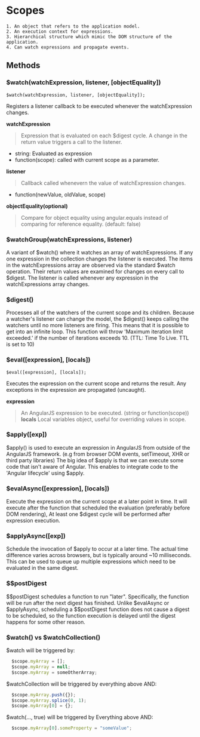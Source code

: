 # Scopes

	1. An object that refers to the application model.
	2. An execution context for expressions.
	3. Hierarchical structure which mimic the DOM structure of the application.
	4. Can watch expressions and propagate events.

## Methods

### $watch(watchExpression, listener, [objectEquality])

```
$watch(watchExpression, listener, [objectEquality]);
```

Registers a listener callback to be executed whenever the watchExpression changes.

**watchExpression**
>Expression that is evaluated on each $digest cycle. A change in the return value triggers a call to the listener.
* string: Evaluated as expression
* function(scope): called with current scope as a parameter.

**listener**
>Callback called whenevern the value of watchExpression changes.
* function(newValue, oldValue, scope)

**objectEquality(optional)**
>Compare for object equality using angular.equals instead of comparing for reference equality. (default: false)

### $watchGroup(watchExpressions, listener)

A variant of $watch() where it watches an array of watchExpressions. If any one expression in the collection changes the listener is executed. The items in the watchExpressions array are observed via the standard $watch operation. Their return values are examined for changes on every call to $digest. The listener is called whenever any expression in the watchExpressions array changes.

### $digest()

Processes all of the watchers of the current scope and its children. Because a watcher's listener can change the model, the $digest() keeps calling the watchers until no more listeners are firing. This means that it is possible to get into an infinite loop. This function will throw 'Maximum iteration limit exceeded.' if the number of iterations exceeds 10. (TTL: Time To Live. TTL is set to 10)

### $eval([expression], [locals])

```
$eval([expression], [locals]);
```

Executes the expression on the current scope and returns the result. Any exceptions in the expression are propagated (uncaught).

**expression**
>An AngularJS expression to be executed. (string or function(scope))
**locals**
>Local variables object, useful for overriding values in scope.

### $apply([exp])

$apply() is used to execute an expression in AngularJS from outside of the AngularJS framework. (e.g from browser DOM events, setTimeout, XHR or third party libraries)
The big idea of $apply is that we can execute some code that isn't aware of Angular. This enables to integrate code to the 'Angular lifecycle' using $apply.

### $evalAsync([expression], [locals])

Execute the expression on the current scope at a later point in time. It will execute after the function that scheduled the evaluation (preferably before DOM rendering), At least one $digest cycle will be performed after expression execution.

### $applyAsync([exp])

Schedule the invocation of $apply to occur at a later time. The actual time difference varies across browsers, but is typically around ~10 milliseconds. This can be used to queue up multiple expressions which need to be evaluated in the same digest.

### $$postDigest

$$postDigest schedules a function to run "later". Specifically, the function will be run after the next digest has finished. Unlike $evalAsync or $applyAsync, scheduling a $$postDigest function does not cause a digest to be scheduled, so the function execution is delayed until the digest happens for some other reason.

### $watch() vs $watchCollection()

$watch will be triggered by:
``` javascript
  $scope.myArray = [];
  $scope.myArray = null;
  $scope.myArray = someOtherArray;
```

$watchCollection will be triggered by everything above AND:
``` javascript
  $scope.myArray.push({});
  $scope.myArray.splice(0, 1);
  $scope.myArray[0] = {};
```

$watch(..., true) will be triggered by Everything above AND:
``` javascript
  $scope.myArray[0].someProperty = "someValue";
```


